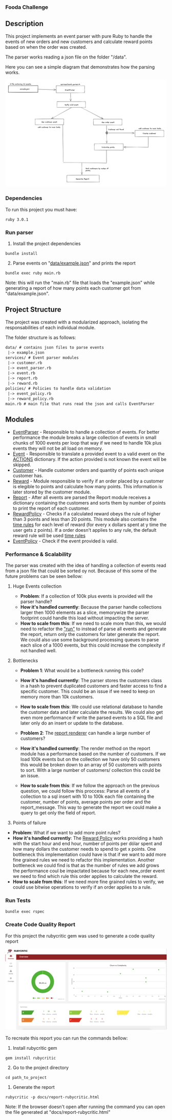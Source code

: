 ### Fooda Challenge

## Description

This project implements an event parser with pure Ruby to handle the events of new orders and new customers and calculate reward points based on when the order was created.

The parser works reading a json file on the folder "/data".

Here you can see a simple diagram that demonstrates how the parsing works.

![](./docs/diagram.png)

### Dependencies
To run this project you must have:

```
ruby 3.0.1
```

### Run parser

1. Install the project dependencies
   
```
bundle install
```

2. Parse events on "[data/example.json](data/example.json)" and prints the report
```
bundle exec ruby main.rb
```

Note: this will run the "main.rb" file that loads the "example.json" while generating a report of how many points each customer got from "data/example.json".


## Project Structure

The project was created with a modularized approach, isolating the responsabilities of each individual module.

The folder structure is as follows:

```
data/ # contains json files to parse events
 |-> example.json
services/ # Event parser modules
 |-> customer.rb
 |-> event_parser.rb
 |-> event.rb
 |-> report.rb
 |-> reward.rb
policies/ # Policies to handle data validation
 |-> event_policy.rb
 |-> reward_policy.rb
main.rb # main file that runs read the json and calls EventParser
```

## Modules

* [EventParser](./services/event_parser.rb) - Responsible to handle a collection of events. For better performance the module breaks a large collection of events in small chunks of 1000 events per loop that way if we need to handle 10k plus events they will not be all load on memory.
* [Event](./services/event.rb) - Responsible to translate a provided event to a valid event on the [ACTIONS](./services/event.rb#L9) dictionary. If the action provided is not known the event will be skipped.  
* [Customer](./services/customer.rb) - Handle customer orders and quantity of points each unique customer has.
* [Reward](./services/reward.rb) - Module responsible to verify if an order placed by a customer is elegible to points and calculate how many points. This information is later stored by the customer module.
* [Report](./services/report.rb) - After all events are parsed the Report module receives a dictionary containing the customers and sorts them by number of points to print the report of each customer.
* [RewardPolicy](./policies/reward_policy.rb) - Checks if a calculated reward obeys the rule of higher than 3 points and less than 20 points. This module also contains the [time rules](./policies/reward_policy.rb#L8) for each level of reward (for every x dollars spent at y time the user gets z points). If a order doesn't applies to any rule, the default reward rule will be used [time rules](./policies/reward_policy.rb#L4)
* [EventPolicy](./policies/event_policy.rb) - Check if the event provided is valid.
  
### Performance & Scalability

The parser was created with the idea of handling a collection of events read from a json file that could be sorted oy not. Because of this some of the future problems can be seen bellow:

1. Huge Events collection 
   - **Problem**: If a collection of 100k plus events is provided will the parser handle?
   - **How it's handled currently**: Because the parser handle collections larger then 1000 elements as a slice, memorywize the parser footprint could handle this load without impacting the server.
   - **How to scale from this**: If we need to scale more than this, we would need to refactor the ["run"](./services/event_parser.rb#L18) to instead of parse all events and generate the report, return only the customers for later generate the report. We could also use some background processing queues to parse each slice of a 1000 events, but this could increase the complexity if not handled well.

2. Bottlenecks
   - **Problem 1**: What would be a bottleneck running this code?
   - **How it's handled currently**: The parser stores the customers class in a hash to prevent duplicated customers and faster access to find a specific customer. This could be an issue if we need to keep on memory more than 10k customers.
   - **How to scale from this**: We could use relational database to handle the customer data and later calculate the results. We could also get even more performance if write the parsed events to a SQL file and later only do an insert or update to the database.
   
   - **Problem 2**: The [report renderer](./services/report.rb#L5) can handle a large number of customers?
   - **How it's handled currently**: The render method on the report module has a performance based on the number of customers. If we load 100k events but on the collection we have only 50 customers this would be broken down to an array of 50 customers with points to sort. With a large number of customers/ collection this could be an issue.
   - **How to scale from this**: If we follow the approach on the previous question, we could follow this proccess: Parse all events of a collection to a sql insert with 10 to 100k each file containing the customer, number of points, average points per order and the report_message. This way to generate the report we could make a query to get only the field of report.
3. Points of failure
  - **Problem**: What if we want to add more point rules?
  - **How it's handled currently**: The [Reward Policy](./policies/reward_policy.rb#L8) works providing a hash with the start hour and end hour, number of points per dólar spent and how many dollars the customer needs to spend to get x points. One bottleneck this implementation could have is that if we want to add more fine grained rules we need to refactor this implementation. Another bottleneck we could find is that as the number of rules we add grows the performance coul be impactated because for each new_order event we need to find which rule this order applies to calculate the reward.
  - **How to scale from this**: If we need more fine grained rules to verify, we could use bitwise operations to verify if an order applies to a rule.

    
### Run Tests

```
bundle exec rspec
```

### Create Code Quality Report

For this project the rubycritic gem was used to generate a code quality report

![](./docs/quality_report.png)

To recreate this report you can run the commands bellow:


1. Install rubycritic gem

```
gem install rubycritic
```

2. Go to the project directory

```
cd path_to_project
```

1. Generate the report
   
```
rubycritic -p docs/report-rubycritic.html
```

Note: If the browser doesn't open after running the command you can open the file generated at "docs/report-rubycritic.html"
